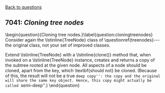 [Back to questions](../README.md)

## 7041: *Cloning tree nodes*

\begin{question}{Cloning tree nodes.}\label{question:cloningtreenodes}
Consider again the \lstinline{TreeNode} class of \questionref{treenodes}---the original class, not your set of improved classes.

Extend \lstinline{TreeNode} with a \lstinline{clone()} method that, when invoked on a \lstinline{TreeNode}
instance, creates and returns a copy of the
subtree rooted at the given node.  All aspects of a node should be cloned, apart from the key, which \textbf{should not} be
cloned.  (Because of this, the result will not be a true ``deep copy'': the copy and the original will share the same key object.
Hence, this copy might actually be called ``semi-deep''.)
\end{question}
